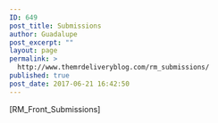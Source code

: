 ```yaml
---
ID: 649
post_title: Submissions
author: Guadalupe
post_excerpt: ""
layout: page
permalink: >
  http://www.themrdeliveryblog.com/rm_submissions/
published: true
post_date: 2017-06-21 16:42:50
---
```

[RM_Front_Submissions]